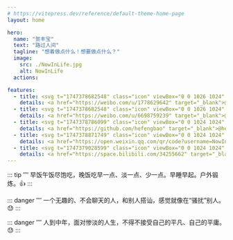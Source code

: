 ```yaml
---
# https://vitepress.dev/reference/default-theme-home-page
layout: home

hero:
  name: "贺丰宝"
  text: "路过人间"
  tagline: "想着做点什么！想要做点什么？"
  image:
    src: ./NowInLife.jpg
    alt: NowInLife
  actions:

features:
  - title: <svg t="1747378682548" class="icon" viewBox="0 0 1026 1024" version="1.1" xmlns="http://www.w3.org/2000/svg" p-id="1464" width="32" height="32"><path d="M1012.49 451.553v0.159c-6.697 20.66-28.861 31.99-49.449 25.288a39.352 39.352 0 0 1-25.287-49.582l-0.067-0.031c20.536-63.6 7.516-136.156-40.315-189.363-47.892-53.212-118.502-73.554-183.731-59.659-21.222 4.537-42.133-9.047-46.638-30.3-4.506-21.253 9.021-42.194 30.239-46.73 91.709-19.563 191.114 8.98 258.467 83.881 67.36 74.839 85.515 176.85 56.781 266.337z" p-id="1465"></path><path d="M740.429 304.348v-0.03c-18.217 3.973-36.178-7.732-40.06-26.01-3.947-18.31 7.763-36.373 25.98-40.254 44.692-9.548 93.143 4.322 125.885 40.781 32.866 36.496 41.631 86.17 27.607 129.772a33.833 33.833 0 0 1-42.562 21.847c-17.782-5.76-27.484-24.914-21.724-42.69h-0.062c6.887-21.346 2.565-45.635-13.46-63.473-16.026-17.818-39.752-24.546-61.604-19.943z m30.05 192.184c-14.46-4.352-24.352-7.326-16.774-26.352 16.333-41.313 18.027-76.964 0.317-102.385-33.31-47.734-124.451-45.133-228.838-1.28 0-0.061-32.799 14.367-24.412-11.704 16.056-51.774 13.645-95.186-11.361-120.192-56.658-56.878-207.304 2.12-336.477 131.64C56.187 463.32 0 566.14 0 655.1c0 170.08 217.503 273.494 430.28 273.494 278.917 0 464.527-162.504 464.527-291.59 0-77.936-65.546-122.193-124.329-140.472zM430.842 867.62c-169.774 16.84-316.35-60.155-327.368-171.96-11.049-111.74 117.72-216.034 287.488-232.873 169.805-16.84 316.355 60.16 327.368 171.904 11.018 111.866-117.683 216.09-287.488 232.929z" p-id="1466"></path><path d="M447.805 548.859c-80.783-21.09-172.119 19.287-207.206 90.65-35.743 72.862-1.188 153.681 80.44 180.1 84.578 27.357 184.233-14.525 218.88-93.148 34.181-76.81-8.478-155.94-92.114-177.602zM386.12 734.792c-16.43 26.29-51.584 37.806-78.065 25.661-26.107-11.889-33.833-42.44-17.403-68.045 16.215-25.538 50.207-36.869 76.498-25.856 26.604 11.392 35.087 41.687 18.97 68.24z" p-id="1467"></path></svg>
    details: <a href="https://weibo.com/u/1778629642" target="_blank">@路过人间不回头</a>
  - title: <svg t="1747378682548" class="icon" viewBox="0 0 1026 1024" version="1.1" xmlns="http://www.w3.org/2000/svg" p-id="1464" width="32" height="32"><path d="M1012.49 451.553v0.159c-6.697 20.66-28.861 31.99-49.449 25.288a39.352 39.352 0 0 1-25.287-49.582l-0.067-0.031c20.536-63.6 7.516-136.156-40.315-189.363-47.892-53.212-118.502-73.554-183.731-59.659-21.222 4.537-42.133-9.047-46.638-30.3-4.506-21.253 9.021-42.194 30.239-46.73 91.709-19.563 191.114 8.98 258.467 83.881 67.36 74.839 85.515 176.85 56.781 266.337z" p-id="1465"></path><path d="M740.429 304.348v-0.03c-18.217 3.973-36.178-7.732-40.06-26.01-3.947-18.31 7.763-36.373 25.98-40.254 44.692-9.548 93.143 4.322 125.885 40.781 32.866 36.496 41.631 86.17 27.607 129.772a33.833 33.833 0 0 1-42.562 21.847c-17.782-5.76-27.484-24.914-21.724-42.69h-0.062c6.887-21.346 2.565-45.635-13.46-63.473-16.026-17.818-39.752-24.546-61.604-19.943z m30.05 192.184c-14.46-4.352-24.352-7.326-16.774-26.352 16.333-41.313 18.027-76.964 0.317-102.385-33.31-47.734-124.451-45.133-228.838-1.28 0-0.061-32.799 14.367-24.412-11.704 16.056-51.774 13.645-95.186-11.361-120.192-56.658-56.878-207.304 2.12-336.477 131.64C56.187 463.32 0 566.14 0 655.1c0 170.08 217.503 273.494 430.28 273.494 278.917 0 464.527-162.504 464.527-291.59 0-77.936-65.546-122.193-124.329-140.472zM430.842 867.62c-169.774 16.84-316.35-60.155-327.368-171.96-11.049-111.74 117.72-216.034 287.488-232.873 169.805-16.84 316.355 60.16 327.368 171.904 11.018 111.866-117.683 216.09-287.488 232.929z" p-id="1466"></path><path d="M447.805 548.859c-80.783-21.09-172.119 19.287-207.206 90.65-35.743 72.862-1.188 153.681 80.44 180.1 84.578 27.357 184.233-14.525 218.88-93.148 34.181-76.81-8.478-155.94-92.114-177.602zM386.12 734.792c-16.43 26.29-51.584 37.806-78.065 25.661-26.107-11.889-33.833-42.44-17.403-68.045 16.215-25.538 50.207-36.869 76.498-25.856 26.604 11.392 35.087 41.687 18.97 68.24z" p-id="1467"></path></svg>
    details: <a href="https://weibo.com/u/6698759239" target="_blank">@NowInLife</a>
  - title: <svg t="1747378786099" class="icon" viewBox="0 0 1024 1024" version="1.1" xmlns="http://www.w3.org/2000/svg" p-id="2494" width="32" height="32"><path d="M511.957333 21.333333C241.024 21.333333 21.333333 240.981333 21.333333 512c0 216.832 140.544 400.725333 335.573334 465.664 24.490667 4.394667 32.256-10.069333 32.256-23.082667 0-11.690667 0.256-44.245333 0-85.205333-136.448 29.610667-164.736-64.64-164.736-64.64-22.314667-56.704-54.4-71.765333-54.4-71.765333-44.586667-30.464 3.285333-29.824 3.285333-29.824 49.194667 3.413333 75.178667 50.517333 75.178667 50.517333 43.776 75.008 114.816 53.333333 142.762666 40.789333 4.522667-31.658667 17.152-53.376 31.189334-65.536-108.970667-12.458667-223.488-54.485333-223.488-242.602666 0-53.546667 19.114667-97.322667 50.517333-131.669334-5.034667-12.330667-21.930667-62.293333 4.778667-129.834666 0 0 41.258667-13.184 134.912 50.346666a469.802667 469.802667 0 0 1 122.88-16.554666c41.642667 0.213333 83.626667 5.632 122.88 16.554666 93.653333-63.488 134.784-50.346667 134.784-50.346666 26.752 67.541333 9.898667 117.504 4.864 129.834666 31.402667 34.346667 50.474667 78.122667 50.474666 131.669334 0 188.586667-114.730667 230.016-224.042666 242.090666 17.578667 15.232 33.578667 44.672 33.578666 90.453334v135.850666c0 13.141333 7.936 27.605333 32.853334 22.869334C862.250667 912.597333 1002.666667 728.746667 1002.666667 512 1002.666667 240.981333 783.018667 21.333333 511.957333 21.333333z" p-id="2495"></path></svg>
    details: <a href="https://github.com/hefengbao" target="_blank">@hefengbao</a>
  - title: <svg t="1747378871749" class="icon" viewBox="0 0 1024 1024" version="1.1" xmlns="http://www.w3.org/2000/svg" p-id="3597" width="32" height="32"><path d="M499.80416 366.46912c-28.91264 0-60.40064-20.13696-60.91776-52.14208 0-32.00512 31.49312-52.14208 60.91776-52.14208 30.96576 0 52.13184 21.6832 52.13184 52.14208 0 30.976-21.67808 52.14208-52.13184 52.14208zM268.52352 366.46912c-29.42464 0-60.91264-20.13696-60.91264-52.14208s31.488-52.14208 60.91264-52.14208c30.45888 0 52.14208 21.6832 52.14208 52.14208 0 30.976-21.6832 52.14208-52.14208 52.14208z" p-id="3598"></path><path d="M888.01792 918.85568c-4.13184 0-8.7808-1.03936-12.3904-3.10272l-81.57184-44.90752c-32.00512 7.74656-63.488 14.97088-95.50848 14.97088-125.96224 0-238.49984-66.59584-284.96384-167.26016-1.54624 0.51712-3.0976 0.51712-4.12672 0.51712a355.87584 355.87584 0 0 1-33.03936 1.55648c-37.1712 0-67.11296-6.1952-101.70368-13.42464l-10.32704-2.05824-107.38176 53.6832c-3.6096 2.06336-7.74144 2.5856-11.87328 2.5856-6.19008 0-12.3904-2.05824-17.03424-6.1952-7.74144-6.71744-10.84416-18.06336-7.74144-27.87328l26.84416-81.57696C63.57504 582.26176 19.69152 501.72416 19.69152 412.928c0-169.32864 160.03584-307.16928 356.20864-307.16928 172.43136 0 325.75488 107.38176 358.28224 249.86624 152.81152 16 271.03232 130.09408 271.03232 263.80288 0 70.21056-39.75168 140.928-111.50848 199.78752l19.61984 65.56672c3.09248 10.33216-0.51712 21.1712-8.77056 27.8784-4.66432 4.13184-10.85952 6.1952-16.5376 6.1952zM797.1584 817.152c4.13696 0 8.7808 1.03424 12.3904 3.0976l35.10784 19.0976-6.71744-21.6832a26.3168 26.3168 0 0 1 9.28256-28.39552c68.15232-51.10272 105.31328-110.99136 105.31328-169.32352 0-115.64032-116.66944-213.72928-254.51008-213.72928-140.42112 0-255.0272 96.02048-255.0272 213.72928s114.60608 213.72416 255.0272 213.72416c30.45376 0 61.95712-7.75168 92.92288-15.48288 2.08384-0.52224 4.1472-1.03424 6.21056-1.03424zM375.90016 158.41792c-167.7824 0-304.58368 114.60608-304.58368 255.0272 0 77.95712 40.7808 145.5872 121.3184 201.856 9.28768 6.71232 13.41952 18.59072 9.80992 29.42464l-13.41952 39.7568 59.37152-29.94688c3.6096-1.54624 7.74144-2.5856 11.35616-2.5856 1.54624 0 3.6096 0 5.16096 0.52224l18.5856 3.6096c32.00512 6.72256 59.3664 12.40064 91.89376 12.40064 6.71232 0 13.94176 0 20.64896-0.53248-3.61472-16-5.16096-32.52224-5.16096-48.00512 0-140.42112 128.03072-256.57344 288.58368-265.34912-33.0496-112.54272-161.0752-196.17792-303.5648-196.17792z" p-id="3599"></path><path d="M607.17568 589.99808c-22.7072 0-43.87328-21.1712-43.87328-43.8784s21.1712-43.8784 43.87328-43.8784c32.01536 0 52.1472 22.72256 52.1472 43.8784-0.00512 26.84928-26.83904 43.8784-52.1472 43.8784zM788.89984 589.99808c-22.72256 0-43.86816-21.1712-43.86816-43.8784s21.16096-43.8784 43.86816-43.8784c32.53248 0 52.6592 22.72256 52.6592 43.8784-0.51712 21.1712-20.64896 43.8784-52.6592 43.8784z" p-id="3600"></path></svg>
    details: <a href="https://open.weixin.qq.com/qr/code?username=NowInLife" target="_blank">@NowInLife</a>
  - title: <svg t="1747379028599" class="icon" viewBox="0 0 1024 1024" version="1.1" xmlns="http://www.w3.org/2000/svg" p-id="4662" width="32" height="32"><path d="M277.053 698.947h464.842V408.421H277.053v290.526z m305.684-222.315c5.052-7.58 12.631-7.58 20.21-5.053l103.58 63.158c7.578 5.052 7.578 12.631 5.052 20.21-2.526 5.053-7.579 7.58-12.632 7.58-2.526 0-5.052 0-7.579-2.527L587.79 496.842c-7.578-5.053-10.105-12.631-5.052-20.21zM464 640.842c15.158 0 27.79-15.158 32.842-32.842 0-5.053 2.526-7.579 2.526-12.632 0-7.579 5.053-12.631 12.632-15.157 7.579 0 12.632 7.578 12.632 15.157 0 2.527 0 7.58 2.526 12.632 5.053 15.158 17.684 35.368 32.842 35.368 20.21 0 35.368-25.263 35.368-45.473 0-7.58 7.58-15.158 15.158-15.158s15.158 7.579 15.158 15.158c0 35.368-22.737 75.79-63.158 75.79-20.21 0-35.368-12.632-45.473-27.79-10.106 15.158-27.79 27.79-48 27.79-37.895 0-63.158-45.474-63.158-75.79 0-7.58 7.579-15.158 15.158-15.158s15.158 7.579 15.158 15.158c-5.053 15.158 10.105 42.947 27.789 42.947zM314.947 527.158l93.474-45.474c7.579-2.526 15.158 0 17.684 7.58 2.527 7.578 0 15.157-7.579 17.683l-93.473 45.474c-2.527 0-5.053 2.526-5.053 2.526-5.053 0-10.105-2.526-12.632-7.579 0-7.579 2.527-15.157 7.58-20.21z m-27.79 293.053c5.054 5.052 12.632 7.578 17.685 7.578 5.053 0 12.632 0 20.21-7.578 2.527-5.053 7.58-12.632 10.106-17.685h-58.105c2.526 2.527 5.052 12.632 10.105 17.685z m411.79 0c5.053 5.052 12.632 7.578 17.685 7.578 5.052 0 12.631 0 20.21-7.578 2.526-5.053 7.58-12.632 10.105-17.685h-58.105c2.526 2.527 7.58 12.632 10.105 17.685z" p-id="4663"></path><path d="M512 32C246.737 32 32 246.737 32 512s214.737 480 480 480 480-214.737 480-480S777.263 32 512 32z m333.474 760.421c-2.527 2.526-7.58 5.053-12.632 5.053h-55.579c-2.526 12.631-10.105 30.315-17.684 37.894-10.105 12.632-27.79 17.685-40.421 17.685s-27.79-5.053-37.895-17.685c-7.579-7.579-15.158-27.79-17.684-40.42H362.947c-2.526 12.63-10.105 30.315-17.684 37.894-10.105 12.632-27.79 17.684-40.42 17.684s-27.79-5.052-37.896-17.684c-7.579-7.579-15.158-27.79-17.684-40.42h-50.526c-12.632 0-25.263-12.633-25.263-25.264V332.632c0-12.632 12.631-27.79 25.263-27.79h232.42l-144-73.263c-7.578-5.053-12.63-15.158-7.578-25.263s15.158-12.632 25.263-7.58l199.58 106.106h40.42l113.684-161.684c10.106-10.105 20.21-10.105 30.316-5.053s10.105 17.684 5.053 25.263l-98.527 141.474h240c7.58 0 10.106 5.053 12.632 7.58 5.053 5.052 5.053 15.157 5.053 20.21v444.631c-2.527 2.526-2.527 10.105-7.58 15.158z" p-id="4664"></path><path d="M572.632 335.158H198.737v434.526H820.21V335.158H572.63z m202.105 373.895c0 5.052 5.052 10.105-2.526 17.684-2.527 2.526-7.58 5.052-12.632 5.052H269.474c-7.58 0-25.263-5.052-25.263-22.736V405.895c0-15.158 17.684-22.737 25.263-22.737h492.631c5.053 0 10.106 2.526 12.632 7.579 5.052 5.052 2.526 12.631 2.526 17.684l-2.526 300.632c-2.526-2.527 0-2.527 0 0z" p-id="4665"></path></svg>
    details: <a href="https://space.bilibili.com/34255662" target="_blank">@NowInLife</a>
---
```


::: tip ⁗
早饭午饭尽饱吃，晚饭吃早一点、淡一点、少一点。早睡早起。户外锻炼。👍
:::

::: danger ⁗
一个无趣的、不会聊天的人，和别人搭讪，感觉就像在“骚扰”别人。😓
:::

::: danger ⁗
人到中年，面对惨淡的人生，不得不接受自己的平凡、自己的平庸。😓
:::